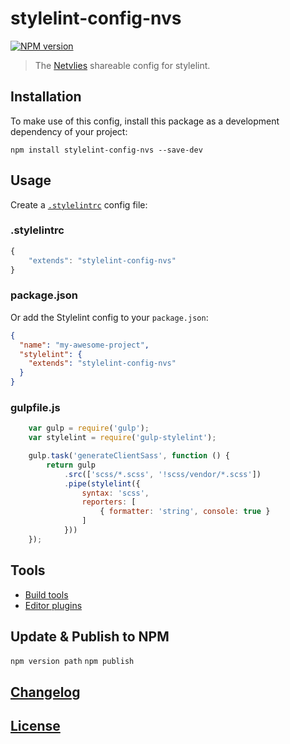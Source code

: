 # stylelint-config-nvs

[![NPM version](http://img.shields.io/npm/v/stylelint-config-nvs.svg)](https://www.npmjs.org/package/stylelint-config-nvs)

> The [Netvlies](https://www.netvlies.nl) shareable config for stylelint.

## Installation

To make use of this config, install this package as a development dependency of your project:

    npm install stylelint-config-nvs --save-dev

## Usage

Create a [`.stylelintrc`](http://eslint.org/docs/user-guide/configuring#configuration-file-formats) config file:

### .stylelintrc
```js
{
    "extends": "stylelint-config-nvs"
}
```

### package.json
Or add the Stylelint config to your `package.json`:

```json
{
  "name": "my-awesome-project",
  "stylelint": {
    "extends": "stylelint-config-nvs"
  }
}
```

### gulpfile.js
```js
    var gulp = require('gulp');
    var stylelint = require('gulp-stylelint');

    gulp.task('generateClientSass', function () {
        return gulp
            .src(['scss/*.scss', '!scss/vendor/*.scss'])
            .pipe(stylelint({
                syntax: 'scss',
                reporters: [
                    { formatter: 'string', console: true }
                ]
            }))
    });
```

## Tools

* [Build tools](http://stylelint.io/user-guide/complementary-tools/#build-tool-plugins)
* [Editor plugins](http://stylelint.io/user-guide/complementary-tools/#editor-plugins)

## Update & Publish to NPM
```npm version path```
```npm publish```

## [Changelog](CHANGELOG.md)

## [License](LICENSE)
